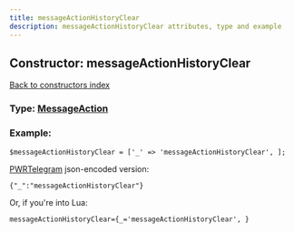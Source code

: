 ```yaml
---
title: messageActionHistoryClear
description: messageActionHistoryClear attributes, type and example
---
```

## Constructor: messageActionHistoryClear  
[Back to constructors index](index.md)






### Type: [MessageAction](../types/MessageAction.md)


### Example:

```
$messageActionHistoryClear = ['_' => 'messageActionHistoryClear', ];
```  

[PWRTelegram](https://pwrtelegram.xyz) json-encoded version:

```
{"_":"messageActionHistoryClear"}
```


Or, if you're into Lua:  


```
messageActionHistoryClear={_='messageActionHistoryClear', }

```


